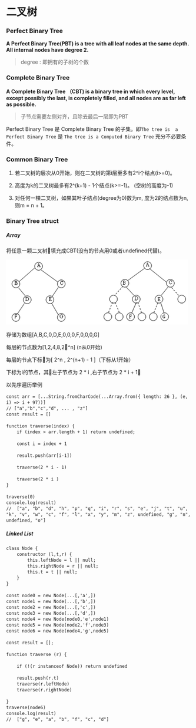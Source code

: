 # 二叉树

### Perfect Binary Tree

**A Perfect Binary Tree(PBT) is a tree with all leaf nodes at the same depth. 
All internal nodes have degree 2.**

> degree : 即拥有的子树的个数





### Complete Binary Tree

**A Complete Binary Tree （CBT) is a binary tree in which every level, 
except possibly the last, is completely filled, and all nodes 
are as far left as possible.**

> 子节点需要左侧对齐，且除去最后一层即为PBT

Perfect Binary Tree 是 Complete Binary Tree 的子集。即`The tree is  a Perfect Binary Tree` 是 `The tree is a Computed Binary Tree`  充分不必要条件。


### Common Binary Tree

1. 若二叉树的层次从0开始，则在二叉树的第i层至多有2^i个结点(i>=0)。

2. 高度为k的二叉树最多有2^(k+1) - 1个结点(k>=-1)。 (空树的高度为-1)

3. 对任何一棵二叉树，如果其叶子结点(degree为0)数为m, 度为2的结点数为n, 则m = n + 1。

### Binary Tree struct

##### Array

将任意一颗二叉树填充成CBT(没有的节点用0或者undefined代替)。

![img](../img/2018071601.png)

存储为数组[A,B,C,0,D,E,0,0,0,F,0,0,0,G]

每层的节点数为[1,2,4,8,2^n] (n从0开始)

每层的节点下标为[ 2^n , 2^(n+1) - 1 ]（下标从1开始）

下标为i的节点，其左子节点为 2 * i ,右子节点为 2 * i + 1

以先序遍历举例

    const arr = [...String.fromCharCode(...Array.from({ length: 26 }, (e, i) => i + 97))]
    // ["a","b","c","d", ... , "z"]
    const result = []

    function traverse(index) {
        if (index > arr.length + 1) return undefined;
        
        const i = index + 1
        
        result.push(arr[i-1])

        traverse(2 * i - 1)
        
        traverse(2 * i )
    }
    
    traverse(0)
    console.log(result) 
    //  ["a", "b", "d", "h", "p", "q", "i", "r", "s", "e", "j", "t", "u", "k", "v", "w", "c", "f", "l", "x", "y", "m", "z", undefined, "g", "n", undefined, "o"]

##### Linked List

    class Node {
        constructor (l,t,r) {
            this.leftNode = l || null;
            this.rightNode = r || null;
            this.t = t || null;
        }
    }

    const node0 = new Node(...[,'a',])
    const node1 = new Node(...[,'b',])
    const node2 = new Node(...[,'c',])
    const node3 = new Node(...[,'d',])
    const node4 = new Node(node0,'e',node1)
    const node5 = new Node(node2,'f',node3)
    const node6 = new Node(node4,'g',node5)

    const result = [];

    function traverse (r) {

        if (!(r instanceof Node)) return undefined 
        
        result.push(r.t)
        traverse(r.leftNode)
        traverse(r.rightNode)

    }
    traverse(node6)
    console.log(result)
    //  ["g", "e", "a", "b", "f", "c", "d"]